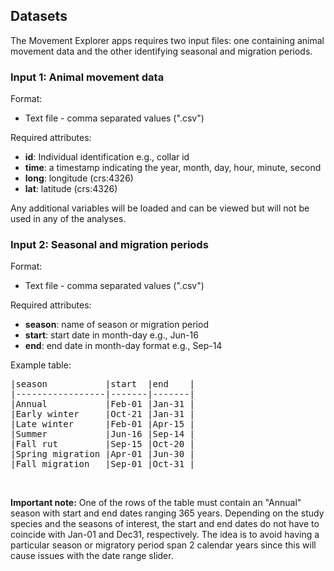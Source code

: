 ## Datasets

The Movement Explorer apps requires two input files: one containing animal movement data and the other identifying seasonal and migration periods.

### Input 1: Animal movement data

Format:
- Text file - comma separated values (".csv")

Required attributes:
- **id**: Individual identification e.g., collar id
- **time**: a timestamp indicating the year, month, day, hour, minute, second
- **long**: longitude (crs:4326)
- **lat**: latitude (crs:4326)

Any additional variables will be loaded and can be viewed but will not be used in any of the analyses. 

### Input 2: Seasonal and migration periods

Format:
- Text file - comma separated values (".csv")

Required attributes:
- **season**: name of season or migration period
- **start**: start date in month-day e.g., Jun-16
- **end**: end date in month-day format e.g., Sep-14

Example table:

<pre>
|season           |start  |end    |
|-----------------|-------|-------|
|Annual           |Feb-01 |Jan-31 |
|Early winter     |Oct-21 |Jan-31 |
|Late winter      |Feb-01 |Apr-15 |
|Summer           |Jun-16 |Sep-14 |
|Fall rut         |Sep-15 |Oct-20 |
|Spring migration |Apr-01 |Jun-30 |
|Fall migration   |Sep-01 |Oct-31 |
</pre>

<br>

**Important note:** One of the rows of the table must contain an "Annual" season with start and end dates ranging 365 years. Depending on the study species and the seasons of interest, the start and end dates do not have to coincide with Jan-01 and Dec31, respectively. The idea is to avoid having a particular season or migratory period span 2 calendar years since this will cause issues with the date range slider.